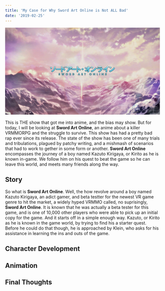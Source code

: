 ```yaml
---
title: 'My Case for Why Sword Art Online is Not ALL Bad'
date: '2019-02-25'
---
```

![Sword Art Online Logo](./sao_logo.jpg)

This is THE show that got me into anime, and the bias may show. 
But for today, I will be looking at **Sword Art Online**, an anime about a killer VRMMORPG and the struggle to survive.
This show has had a pretty bad rap ever since its release.
The state of the show has been one of many trials and tribulations, plagued by patchy writing, and a mishmash of scenarios that had to work to gether in some form or another.
**Sword Art Online** encompasses the journey of a boy named Kazuto Kirigaya, or Kirito as he is known in-game.
We follow him on his quest to beat the game so he can leave this world, and meets many friends along the way.

## Story
So what is **Sword Art Online**. Well, the how revolve around a boy named Kazuto Kirigaya, an adict gamer, and beta testter for the newest VR game genre to hit the market, a widely hyped VRMMO called, no suprisingly, **Sword Art Online**. It is known that he was actually a beta tester for this game, and is one of 10,000 other players who were able to pick up an initial copy for the game. And it starts off in a simple enough way. Kazuto, or Kirito as he is known in the game world, by trying to find his a starter quest. Before he could do that though, he is approached by Klein, who asks for his assistance in learning the ins and outs of the game.

## Character Development

## Animation

## Final Thoughts